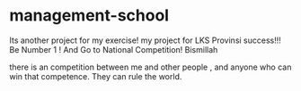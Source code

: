 # management-school
Its another project for my exercise! my project for LKS Provinsi success!!! Be Number 1 ! And Go to National Competition! Bismillah

there is an competition between me and other people , and anyone who can win that competence.
They can rule the world.
